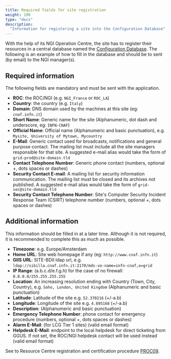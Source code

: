 ```yaml
---
title: Required fields for site registration
weight: 100
type: "docs"
description:
  "Information for registering a site into the Configuration Database"
---
```


With the help of its NGI Operation Centre, the site has to register their
resources in a central database named the
[Configuration Database](../../../internal/configuration-database). The
following is an example of how to fill in the database and should be to sent
(by email) to the NGI manager(s).

## Required information

The following fields are mandatory and must be sent with the application.

- **ROC**: the ROC/NGI (e.g. `NGI_France` or `ROC_LA`)
- **Country**: the country (e.g. `Italy`)
- **Domain**: DNS domain used by the machines at this site (eg: `cnaf.infn.it`)
- **Short Name**: Generic name for the site (Alphanumeric, dot dash and
  underscore, eg: `INFN-CNAF`)
- **Official Name**: Official name (Alphanumeric and basic punctuation), e.g.
  `Mysite, University of Mytown, Mycountry`
- **E-Mail**: Generic contact used for broadcasts, notifications and general
  purpose contact. The mailing list must include all the site managers
  responsible for that site. A suggested e-mail alias would take the form of
  `grid-prod@site-domain.tld`
- **Contact Telephone Number**: Generic phone contact (numbers, optional +, dots
  spaces or dashes)
- **Security Contact E-mail**: A mailing list for security information
  communication. The mailing list must be closed and its archives not published.
  A suggested e-mail alias would take the form of `grid-sec@site-domain.tld`
- **Security Contact Telephone Number**: Site's Computer Security Incident
  Response Team (CSIRT) telephone number (numbers, optional +, dots spaces or
  dashes)

## Additional information

This information should be filled in at a later time. Although it is not
required, it is recommended to complete this as much as possible.

- **Timezone**: e.g. Europe/Amsterdam
- **Home URL**: Site web homepage if any (eg: `http://www.cnaf.infn.it`)
- **GIIS URL**: SITE-BDII ldap url, e.g.
  `ldap://sibilla.cnaf.infn.it:2170/mds-vo-name=infn-cnaf,o=grid`
- **IP Range**: (a.b.c.d/e.f.g.h) for the case of no firewall:
  `0.0.0.0/255.255.255.255`
- **Location**: An increasing resolution ending with Country (Town, City,
  Country), e.g. `Soho, London, United Kingdom` (Alphanumeric and basic
  punctuation)
- **Latitude**: Latitude of the site e.g. `52.370216` (+/-a.b)
- **Longitude**: Longitude of the site e.g. `4.895168` (+/-a.b)
- **Description**: (Alphanumeric and basic punctuation)
- **Emergency Telephone Number**: phone contact for emergency procedure
  (numbers, optional +, dots spaces or dashes)
- **Alarm E-Mail**: (for LCG Tier 1 sites) (valid email format)
- **Helpdesk E-Mail**: endpoint to the local helpdesk for direct ticketing from
  GGUS. If not set, the ROC/NGI helpdesk contact will be used instead (valid
  email format)

See to Resource Centre registration and certification procedure
[PROC09](https://confluence.egi.eu/display/EGIPP/PROC09+Resource+Centre+Registration+and+Certification).
